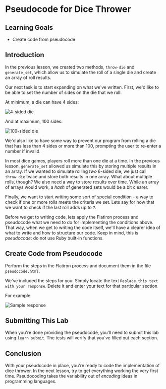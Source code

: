 # Pseudocode for Dice Thrower

## Learning Goals

- Create code from pseudocode

## Introduction

In the previous lesson, we created two methods, `throw-die` and `generate_set`,
which allow us to simulate the roll of a single die and create an array of
roll results.

Our next task is to start expanding on what we've written. First, we'd like to
be able to set the number of sides on the die that we roll.

At minimum, a die can
have 4 sides:

![4-sided die](https://curriculum-content.s3.amazonaws.com/pfwtfp/pfwtfp-pseudocode-implement-dice-thrower/4-sided-die.png)

And at maximum, 100 sides:

![100-sided die](https://curriculum-content.s3.amazonaws.com/pfwtfp/pfwtfp-pseudocode-implement-dice-thrower/100-sided-die.png)

We'd also like to have some way to prevent our program from rolling a die that
has less than 4 sides or more than 100, prompting the user to re-enter a number
if invalid.

In most dice games, players roll more than one die at a time. In the previous
lesson, `generate_set` allowed us simulate this by storing multiple results in
an array. If we wanted to simulate rolling _two_ 6-sided die, we just call
`throw_die` twice and store both results in one array. What about multiple
rolls, though? We also need a way to store results over time. While an array
of arrays would work, a _hash_ of generated sets would be a bit clearer.

Finally, we want to start writing some sort of special condition - a way to
check if one or more rolls meets the criteria we set. Lets say for now that we
want to check if the last roll adds up to `7`.

Before we get to writing code, lets apply the Flatiron process and pseudocode
what we need to do for implementing the conditions above. That way, when we get
to writing the code itself, we'll have a clearer idea of what to write and how
to structure our code. Keep in mind, this is _pseudocode_: do not use Ruby
built-in functions.

## Create Code from Pseudocode

Perform the steps in the Flatiron process and document them in the file
`pseudocode.html`.

We've included the steps for you. Simply locate the text
`Replace this text with your response`. Delete it and enter your text for that
particular section.

For example:

![Sample response](https://curriculum-content.s3.amazonaws.com/pfwtfp/pfwtfp-pseudocode-average-an-array-lab/sample.png)

## Submitting This Lab

When you're done providing the pseudocode, you'll need to submit this lab using
`learn submit`. The tests will verify that you've filled out each section.

## Conclusion

With your pseudocode in place, you're ready to code the implementation of dice
thrower. In the next lesson, try to get everything working the very first time.
Pseudocoding takes the variability out of _encoding_ ideas in programming
languages.
